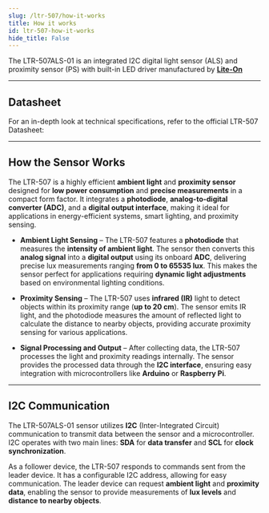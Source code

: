 ```yaml
---
slug: /ltr-507/how-it-works 
title: How it works
id: ltr-507-how-it-works 
hide_title: False
---  
```


The LTR-507ALS-01 is an integrated I2C digital light
sensor (ALS) and proximity sensor (PS) with built-in LED
driver manufactured by [**Lite-On**](https://optoelectronics.liteon.com/en-global/led/LED-Component)


<CenteredImage src="/img/ltr-507/ltr-507onboard.png" alt="ltr-507 sensor on board" caption="LTR-507 sensor on board" width="500px" />

---

## Datasheet

For an in-depth look at technical specifications, refer to the official LTR-507 Datasheet:  

<QuickLink  
  title="LTR-507 Datasheet"  
  description="Detailed technical documentation for the LTR-507 sensor"  
  url="https://soldered.com/productdata/2022/03/Soldered_LTR-507ALS_datasheet.pdf"  
/>  

---

## How the Sensor Works

The LTR-507 is a highly efficient **ambient light** and **proximity sensor** designed for **low power consumption** and **precise measurements** in a compact form factor. It integrates a **photodiode**, **analog-to-digital converter (ADC)**, and a **digital output interface**, making it ideal for applications in energy-efficient systems, smart lighting, and proximity sensing.

- **Ambient Light Sensing** – The LTR-507 features a **photodiode** that measures the **intensity of ambient light**. The sensor then converts this **analog signal** into a **digital output** using its onboard **ADC**, delivering precise lux measurements ranging **from 0 to 65535 lux**. This makes the sensor perfect for applications requiring **dynamic light adjustments** based on environmental lighting conditions.
  
- **Proximity Sensing** – The LTR-507 uses **infrared (IR)** light to detect objects within its proximity range (**up to 20 cm**). The sensor emits IR light, and the photodiode measures the amount of reflected light to calculate the distance to nearby objects, providing accurate proximity sensing for various applications.

- **Signal Processing and Output** – After collecting data, the LTR-507 processes the light and proximity readings internally. The sensor provides the processed data through the **I2C interface**, ensuring easy integration with microcontrollers like **Arduino** or **Raspberry Pi**.

---

## I2C Communication

The LTR-507ALS-01 sensor utilizes **I2C** (Inter-Integrated Circuit) communication to transmit data between the sensor and a microcontroller. I2C operates with two main lines: **SDA** for **data transfer** and **SCL** for **clock synchronization**.

As a follower device, the LTR-507 responds to commands sent from the leader device. It has a configurable I2C address, allowing for easy communication. The leader device can request **ambient light** and **proximity data**, enabling the sensor to provide measurements of **lux levels** and **distance to nearby objects**.